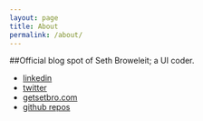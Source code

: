 ```yaml
---
layout: page
title: About
permalink: /about/
---
```


##Official blog spot of Seth Broweleit; a UI coder.

+ <a href="//www.linkedin.com/in/sethbroweleit">linkedin</a>
+ <a href="//twitter.com/getsetbro">twitter</a>
+ <a href="//getsetbro.com">getsetbro.com</a>
+ <a href="//github.com/getsetbro?tab=repositories">github repos</a>
